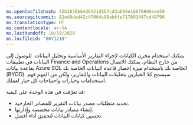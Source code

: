 ```yaml
---
ms.openlocfilehash: 42b3830b64d6321d5b7cd3a693e18076896eee59
ms.sourcegitcommit: 82ed9ded42c47064c90ab6fe717893447cd48796
ms.translationtype: HT
ms.contentlocale: ar-SA
ms.lasthandoff: 10/19/2020
ms.locfileid: "6071210"
---
```

يمكنك استخدام مخزن الكيانات لإجراء التقارير الأساسية وتحليل البيانات. للوصول إلى البيانات في تطبيقات Finance and Operations من خارج النظام، يمكنك الاتصال بقاعدة بيانات Azure SQL الخاصة بك باستخدام ميزة إحضار قاعدة البيانات الخاصة بك (BYOD). سيسمح كلا الخيارين بتحليلات البيانات والتقارير، ولكن من المهم فهم استخدامات وخيارات واحتياجات كل خيار لعملك.

قد تعرّفت في هذه الوحدة على كيفية:

-   تحديد متطلبات مصدر بيانات التقرير للمصادر الخارجية.
-   إنشاء مصادر بيانات مخصصة وإدارتها.
-   تحسين كيانات البيانات لتحقيق أداء أفضل. 
